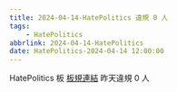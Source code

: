 ```yaml
---
title: 2024-04-14-HatePolitics 違規 0 人
tags:
    - HatePolitics
abbrlink: 2024-04-14-HatePolitics
date: HatePolitics-2024-04-14 12:00:00
---
```

HatePolitics 板 [板規連結](https://www.ptt.cc/bbs/HatePolitics/M.1617115262.A.D60.html)
昨天違規 0 人
